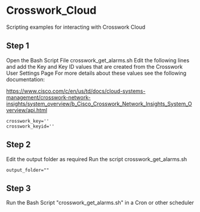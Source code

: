 # Crosswork_Cloud
Scripting examples for interacting with Crosswork Cloud

## Step 1 
Open the Bash Script File crosswork_get_alarms.sh
Edit the following lines and add the Key and Key ID values that are created from the Crosswork User Settings Page
For more details about these values see the following documentation:

<https://www.cisco.com/c/en/us/td/docs/cloud-systems-management/crosswork-network-insights/system_overview/b_Cisco_Crosswork_Network_Insights_System_Overview/api.html>

    crosswork_key=''
    crosswork_keyid=''

## Step 2 
Edit the output folder as required Run the script crosswork_get_alarms.sh

    output_folder=""

## Step 3 
Run the Bash Script "crosswork_get_alarms.sh" in a Cron or other scheduler
